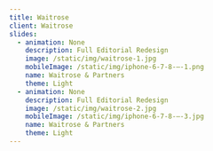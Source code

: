 ```yaml
---
title: Waitrose
client: Waitrose
slides:
  - animation: None
    description: Full Editorial Redesign
    image: /static/img/waitrose-1.jpg
    mobileImage: /static/img/iphone-6-7-8-–-1.png
    name: Waitrose & Partners
    theme: Light
  - animation: None
    description: Full Editorial Redesign
    image: /static/img/waitrose-2.jpg
    mobileImage: /static/img/iphone-6-7-8-–-3.jpg
    name: Waitrose & Partners
    theme: Light
---
```


